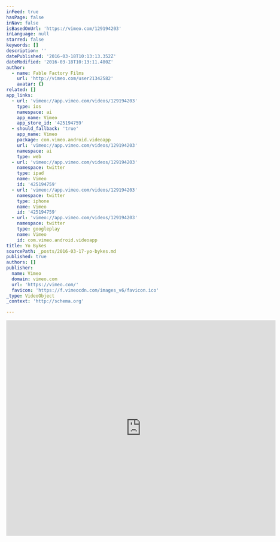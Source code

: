 ```yaml
---
inFeed: true
hasPage: false
inNav: false
isBasedOnUrl: 'https://vimeo.com/129194203'
inLanguage: null
starred: false
keywords: []
description: ''
datePublished: '2016-03-18T10:13:13.352Z'
dateModified: '2016-03-18T10:13:11.480Z'
author:
  - name: Fable Factory Films
    url: 'http://vimeo.com/user21342582'
    avatar: {}
related: []
app_links:
  - url: 'vimeo://app.vimeo.com/videos/129194203'
    type: ios
    namespace: ai
    app_name: Vimeo
    app_store_id: '425194759'
  - should_fallback: 'true'
    app_name: Vimeo
    package: com.vimeo.android.videoapp
    url: 'vimeo://app.vimeo.com/videos/129194203'
    namespace: ai
    type: web
  - url: 'vimeo://app.vimeo.com/videos/129194203'
    namespace: twitter
    type: ipad
    name: Vimeo
    id: '425194759'
  - url: 'vimeo://app.vimeo.com/videos/129194203'
    namespace: twitter
    type: iphone
    name: Vimeo
    id: '425194759'
  - url: 'vimeo://app.vimeo.com/videos/129194203'
    namespace: twitter
    type: googleplay
    name: Vimeo
    id: com.vimeo.android.videoapp
title: Yo Bykes
sourcePath: _posts/2016-03-17-yo-bykes.md
published: true
authors: []
publisher:
  name: Vimeo
  domain: vimeo.com
  url: 'https://vimeo.com/'
  favicon: 'https://f.vimeocdn.com/images_v6/favicon.ico'
_type: VideoObject
_context: 'http://schema.org'

---
```

<iframe src="https://cdn.embedly.com/widgets/media.html?src=https%3A%2F%2Fplayer.vimeo.com%2Fvideo%2F129194203&amp;url=https%3A%2F%2Fvimeo.com%2F129194203&amp;image=http%3A%2F%2Fi.vimeocdn.com%2Fvideo%2F520608120_640.jpg&amp;key=b7d04c9b404c499eba89ee7072e1c4f7&amp;type=text%2Fhtml&amp;schema=vimeo" width="720" height="576" scrolling="no" frameborder="0" allowfullscreen="allowfullscreen" style=""></iframe>